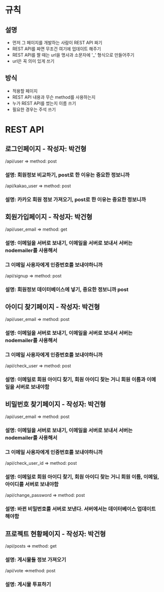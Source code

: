 # 규칙
## 설명
- 먼저 그 페이지를 개발하는 사람이 REST API 짜기
- REST API를 짜면 무조건 여기에 업데이트 해주기
- REST API를 짤 때는 url을 명사과 소문자에 '_' 형식으로 만들어주기
- url은 꼭 의미 있게 쓰기

## 방식
- 적용할 페이지
- REST API 내용과 무슨 method를 사용하는지
- 누가 REST API를 썼는지 이름 쓰기
- 필요한 경우는 주석 쓰기

# REST API 
## 로그인페이지 - 작성자: 박건형
  /api/user => method: post
  ### 설명: 회원정보 비교하기, post로 한 이유는 중요한 정보니까
  /api/kakao_user => method: post 
  ### 설명: 카카오 회원 정보 가져오기, post로 한 이유는 중요한 정보니까

  
## 회원가입페이지 - 작성자: 박건형
  /api/user_email => method: get
  ### 설명: 이메일을 서버로 보내기, 이메일을 서버로 보내서 서버는 nodemailer를 사용해서
  ###       그 이메일 사용자에게 인증번호를 보내야하니까
  /api/signup => method: post
  ### 설명: 회원정보 데이터베이스에 넣기, 중요한 정보니까 post


## 아이디 찾기페이지 - 작성자: 박건형
  /api/user_email => method: post
  ### 설명: 이메일을 서버로 보내기, 이메일을 서버로 보내서 서버는 nodemailer를 사용해서
  ###       그 이메일 사용자에게 인증번호를 보내야하니까
  /api/check_user => method: post
  ### 설명: 이메일로 회원 아이디 찾기, 회원 아이디 찾는 거니 회원 이름과 이메일을 서버로 보내야함
 

## 비밀번호 찾기페이지 - 작성자: 박건형
  /api/user_email => method: post
  ### 설명: 이메일을 서버로 보내기, 이메일을 서버로 보내서 서버는 nodemailer를 사용해서
  ###       그 이메일 사용자에게 인증번호를 보내야하니까
  /api/check_user_id => method: post
  ### 설명: 이메일로 회원 아이디 찾기, 회원 아이디 찾는 거니 회원 이름, 이메일, 아이디를 서버로 보내야함
  /api/change_password => method: post
  ### 설명: 바뀐 비밀번호를 서버로 보낸다. 서버에서는 데이터베이스 업데이트 해야함


## 프로젝트 현황페이지 - 작성자: 박건형
  /api/posts => method: get
  ### 설명: 게시물들 정보 가져오기
  /api/vote =>method: post
  ### 설명:  게시물 투표하기
